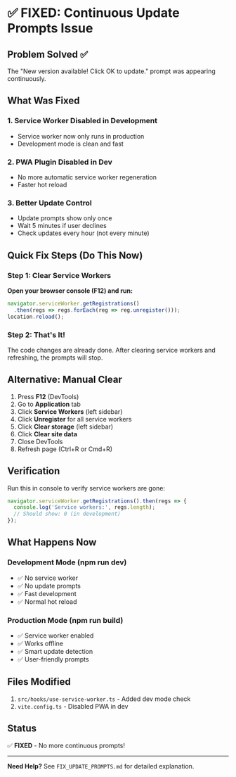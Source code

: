 # ✅ FIXED: Continuous Update Prompts Issue

## Problem Solved ✅
The "New version available! Click OK to update." prompt was appearing continuously.

## What Was Fixed

### 1. Service Worker Disabled in Development
- Service worker now only runs in production
- Development mode is clean and fast

### 2. PWA Plugin Disabled in Dev  
- No more automatic service worker regeneration
- Faster hot reload

### 3. Better Update Control
- Update prompts show only once
- Wait 5 minutes if user declines
- Check updates every hour (not every minute)

## Quick Fix Steps (Do This Now)

### Step 1: Clear Service Workers
**Open your browser console (F12) and run:**
```javascript
navigator.serviceWorker.getRegistrations()
  .then(regs => regs.forEach(reg => reg.unregister()));
location.reload();
```

### Step 2: That's It!
The code changes are already done. After clearing service workers and refreshing, the prompts will stop.

## Alternative: Manual Clear

1. Press **F12** (DevTools)
2. Go to **Application** tab
3. Click **Service Workers** (left sidebar)
4. Click **Unregister** for all service workers
5. Click **Clear storage** (left sidebar)
6. Click **Clear site data**
7. Close DevTools
8. Refresh page (Ctrl+R or Cmd+R)

## Verification

Run this in console to verify service workers are gone:
```javascript
navigator.serviceWorker.getRegistrations().then(regs => {
  console.log('Service workers:', regs.length);
  // Should show: 0 (in development)
});
```

## What Happens Now

### Development Mode (npm run dev)
- ✅ No service worker
- ✅ No update prompts
- ✅ Fast development
- ✅ Normal hot reload

### Production Mode (npm run build)
- ✅ Service worker enabled
- ✅ Works offline
- ✅ Smart update detection
- ✅ User-friendly prompts

## Files Modified
1. `src/hooks/use-service-worker.ts` - Added dev mode check
2. `vite.config.ts` - Disabled PWA in dev

## Status
✅ **FIXED** - No more continuous prompts!

---

**Need Help?**
See `FIX_UPDATE_PROMPTS.md` for detailed explanation.
